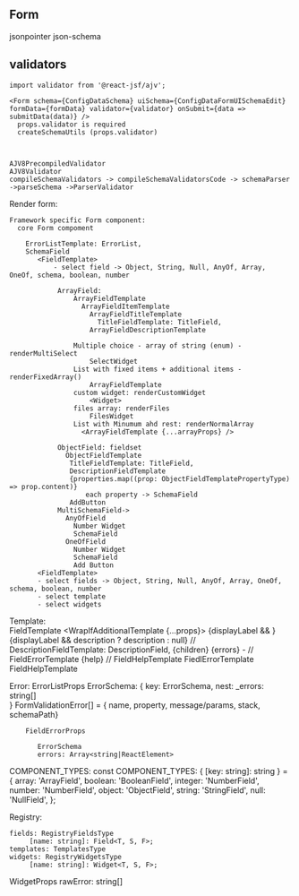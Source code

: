 ## Form
jsonpointer
json-schema

## validators

    import validator from '@react-jsf/ajv';

    <Form schema={ConfigDataSchema} uiSchema={ConfigDataFormUISchemaEdit} formData={formData} validator={validator} onSubmit={data => submitData(data)} />
      props.validator is required
      createSchemaUtils (props.validator)



    AJV8PrecompiledValidator
    AJV8Validator
    compileSchemaValidators -> compileSchemaValidatorsCode -> schemaParser ->parseSchema ->ParserValidator
	
Render form:

    Framework specific Form component:
	  core Form compoment

	    ErrorListTemplate: ErrorList,
		SchemaField 
		   <FieldTemplate>
		       - select field -> Object, String, Null, AnyOf, Array, OneOf, schema, boolean, number
			   
			    ArrayField:
					ArrayFieldTemplate
					  ArrayFieldItemTemplate
					    ArrayFieldTitleTemplate
						  TitleFieldTemplate: TitleField,
					    ArrayFieldDescriptionTemplate 
						
					Multiple choice - array of string (enum) - renderMultiSelect
					    SelectWidget
                    List with fixed items + additional items -  renderFixedArray()
					    ArrayFieldTemplate
					custom widget: renderCustomWidget	
						<Widget>
					files array: renderFiles
					    FilesWidget
				    List with Minumum ahd rest: renderNormalArray
					  <ArrayFieldTemplate {...arrayProps} />
  
				ObjectField: fieldset
				  ObjectFieldTemplate
				   TitleFieldTemplate: TitleField,
				   DescriptionFieldTemplate
				   {properties.map((prop: ObjectFieldTemplatePropertyType) => prop.content)}
				       each property -> SchemaField
				   AddButton
				MultiSchemaField-> 
				  AnyOfField
                    Number Widget
                    SchemaField					
				  OneOfField
				    Number Widget
                    SchemaField
					Add Button
		   <FieldTemplate>
		   - select fields -> Object, String, Null, AnyOf, Array, OneOf, schema, boolean, number
		   - select template
		   - select widgets
		
Template:		
		  FieldTemplate
		    <WrapIfAdditionalTemplate {...props}>
			  {displayLabel && <Label label={label} required={required} id={id} />}
			  {displayLabel && description ? description : null}  // DescriptionFieldTemplate: DescriptionField,
			  {children}
			  {errors} - // FieldErrorTemplate
			  {help}     // FieldHelpTemplate
			</WrapIfAdditionalTemplate>
		  FiedlErrorTemplate
		  FieldHelpTemplate
	   
	   
	   
Error:
		ErrorListProps
		    ErrorSchema: {
		      key: ErrorSchema,
			  nest:
				_errors: string[]			  
		    }
		    FormValidationError[] = { name, property, message/params, stack, schemaPath}
		   
		FieldErrorProps

           ErrorSchema
           errors: Array<string|ReactElement>		   


COMPONENT_TYPES:
	const COMPONENT_TYPES: { [key: string]: string } = {
	  array: 'ArrayField',
	  boolean: 'BooleanField',
	  integer: 'NumberField',
	  number: 'NumberField',
	  object: 'ObjectField',
	  string: 'StringField',
	  null: 'NullField',
	};
		   
Registry:

	fields: RegistryFieldsType		   
		 [name: string]: Field<T, S, F>;
	templates: TemplatesType
	widgets: RegistryWidgetsType	 
		 [name: string]: Widget<T, S, F>;


WidgetProps
	rawError: string[]	